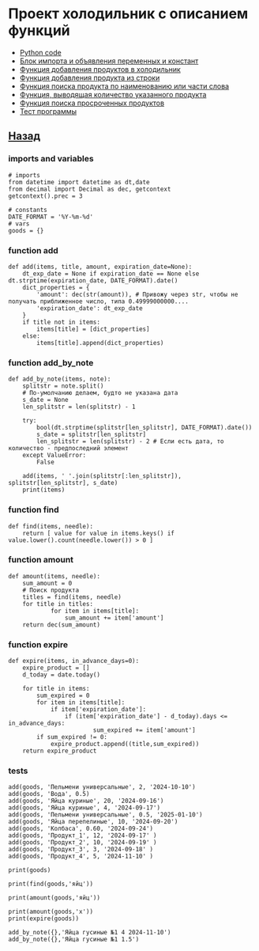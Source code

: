 # Проект холодильник с описанием функций

* [Python code](refrigerator.py)
* [Блок импорта и объявления переменных и констант](#imports-and-variables)
* [Функция добавления продуктов в холодильник](#function-add)
* [Функция добавления продукта из строки](#function-add_by_note)
* [Функция поиска продукта по наименованию или части слова](#function-find)
* [Функция, выводящая количество указанного продукта](#function-amount)
* [Функция поиска просроченных продуктов](#function-expire)
* [Тест программы](#tests)



[Назад](../README.md)
---


### imports and variables

```
# imports
from datetime import datetime as dt,date
from decimal import Decimal as dec, getcontext
getcontext().prec = 3

# constants
DATE_FORMAT = '%Y-%m-%d'
# vars
goods = {}
```

### function add

```text
def add(items, title, amount, expiration_date=None):
    dt_exp_date = None if expiration_date == None else dt.strptime(expiration_date, DATE_FORMAT).date()
    dict_properties = {
        'amount': dec(str(amount)), # Привожу через str, чтобы не получать приближенное число, типа 0.49999000000....
        'expiration_date': dt_exp_date
    }
    if title not in items:
        items[title] = [dict_properties]
    else:
        items[title].append(dict_properties)
```

### function add_by_note

```
def add_by_note(items, note):
    splitstr = note.split()
    # По-умолчанию делаем, будто не указана дата
    s_date = None
    len_splitstr = len(splitstr) - 1

    try:
        bool(dt.strptime(splitstr[len_splitstr], DATE_FORMAT).date())
        s_date = splitstr[len_splitstr]
        len_splitstr = len(splitstr) - 2 # Если есть дата, то количество - предпоследний элемент
    except ValueError:
        False

    add(items, ' '.join(splitstr[:len_splitstr]), splitstr[len_splitstr], s_date)
    print(items)
```

### function find

```
def find(items, needle):
    return [ value for value in items.keys() if value.lower().count(needle.lower()) > 0 ]
```

### function amount

```
def amount(items, needle):
    sum_amount = 0
    # Поиск продукта
    titles = find(items, needle)
    for title in titles:
            for item in items[title]:
                sum_amount += item['amount']
    return dec(sum_amount)
```

### function expire

```
def expire(items, in_advance_days=0):
    expire_product = []
    d_today = date.today()
    
    for title in items:
        sum_expired = 0
        for item in items[title]:           
            if item['expiration_date']:
                if (item['expiration_date'] - d_today).days <= in_advance_days:
                        sum_expired += item['amount']
        if sum_expired != 0:
            expire_product.append((title,sum_expired))     
    return expire_product
```

### tests

```
add(goods, 'Пельмени универсальные', 2, '2024-10-10')
add(goods, 'Вода', 0.5)
add(goods, 'Яйца куриные', 20, '2024-09-16')
add(goods, 'Яйца куриные', 4, '2024-09-17')
add(goods, 'Пельмени универсальные', 0.5, '2025-01-10')
add(goods, 'Яйца перепелиные', 10, '2024-09-20')
add(goods, 'Колбаса', 0.60, '2024-09-24')
add(goods, 'Продукт_1', 12, '2024-09-17' )
add(goods, 'Продукт_2', 10, '2024-09-19' )
add(goods, 'Продукт_3', 3, '2024-09-18' )
add(goods, 'Продукт_4', 5, '2024-11-10' )

print(goods)

print(find(goods,'яйц'))

print(amount(goods,'яйц'))

print(amount(goods,'x'))
print(expire(goods))

add_by_note({},'Яйца гусиные №1 4 2024-11-10')
add_by_note({},'Яйца гусиные №1 1.5')
```